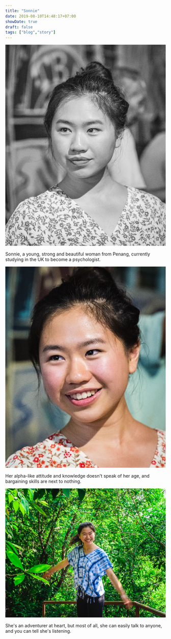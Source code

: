 ```yaml
---
title: "Sonnie"
date: 2019-08-10T14:48:17+07:00
showDate: true
draft: false
tags: ["blog","story"]
---
```


![sonnie](/posts/images/sonnie-1.jpg)

Sonnie, a young, strong and beautiful woman from Penang, currently studying in the UK to become a psychologist.

![sonnie](/posts/images/sonnie-2.jpg)

Her alpha-like attitude and knowledge doesn't speak of her age,  and bargaining skills are next to nothing.

![sonnie](/posts/images/sonnie-3.jpg)

She's an adventurer at heart, but most of all, she can easily talk to anyone, and you can tell she's listening.
